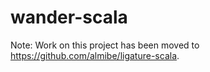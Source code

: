 # wander-scala

Note: Work on this project has been moved to https://github.com/almibe/ligature-scala.
